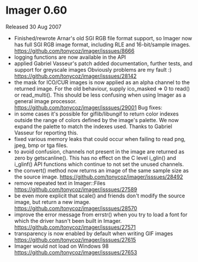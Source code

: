 # Imager 0.60

Released 30 Aug 2007

- Finished/rewrote Arnar's old SGI RGB file format support, so Imager now has full SGI RGB image format, including RLE and 16-bit/sample images. https://github.com/tonycoz/imager/isssues/8666 
- logging functions are now available in the API 
- applied Gabriel Vasseur's patch added documentation, further tests, and support for greyscale images Obviously problems are my fault :) https://github.com/tonycoz/imager/isssues/28142 
- the mask for ICO/CUR images is now applied as an alpha channel to the returned image. For the old behaviour, supply ico_masked => 0 to read() or read_multi(). This should be less confusing when using Imager as a general image processor. https://github.com/tonycoz/imager/isssues/29001 Bug fixes: 
- in some cases it's possible for giflib/libungif to return color indexes outside the range of colors defined by the image's palette. We now expand the palette to match the indexes used. Thanks to Gabriel Vasseur for reporting this. 
- fixed various memory leaks that could occur when failing to read png, jpeg, bmp or tga files. 
- to avoid confusion, channels not present in the image are returned as zero by getscanline(). This has no effect on the C level i_glin() and i_glinf() API functions which continue to not set the unused channels. 
- the convert() method now returns an image of the same sample size as the source image. https://github.com/tonycoz/imager/isssues/28492 
- remove repeated text in Imager::Files https://github.com/tonycoz/imager/isssues/27589 
- be even more explicit that scale() and friends don't modify the source image, but return a new image. https://github.com/tonycoz/imager/isssues/28570 
- improve the error message from errstr() when you try to load a font for which the driver hasn't been built in Imager. https://github.com/tonycoz/imager/isssues/27571 
- transparency is now enabled by default when writing GIF images https://github.com/tonycoz/imager/isssues/27615 
- Imager would not load on Windows 98 https://github.com/tonycoz/imager/isssues/27653